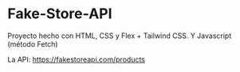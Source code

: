 # Fake-Store-API

Proyecto hecho con HTML, CSS y Flex + Tailwind CSS. Y Javascript (método Fetch)

La API: https://fakestoreapi.com/products
